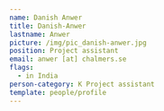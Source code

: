 ```yaml
---
name: Danish Anwer
title: Danish-Anwer
lastname: Anwer
picture: /img/pic_danish-anwer.jpg
position: Project assistant
email: anwer [at] chalmers.se
flags:
  - in India
person-category: K Project assistant
template: people/profile
---
```

